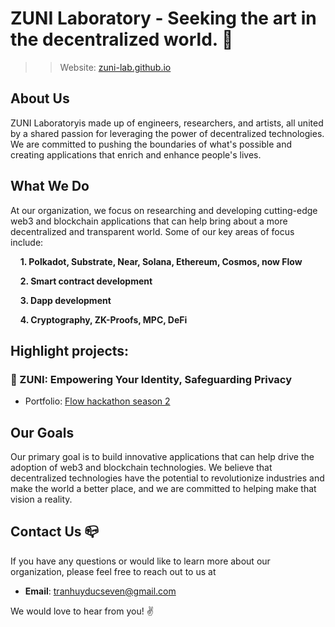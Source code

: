 # ZUNI Laboratory - Seeking the art in the decentralized world. :mag_right:

>> Website: [zuni-lab.github.io](https://zuni-lab.github.io/)


## About Us
ZUNI Laboratoryis made up of engineers, researchers, and artists, all united by a shared passion for leveraging the power of decentralized technologies. We are committed to pushing the boundaries of what's possible and creating applications that enrich and enhance people's lives.

## What We Do
At our organization, we focus on researching and developing cutting-edge web3 and blockchain applications that can help bring about a more decentralized and transparent world. Some of our key areas of focus include:

&nbsp;&nbsp;&nbsp;&nbsp;**1. Polkadot, Substrate, Near, Solana, Ethereum, Cosmos, now Flow**

&nbsp;&nbsp;&nbsp;&nbsp;**2. Smart contract development**

&nbsp;&nbsp;&nbsp;&nbsp;**3. Dapp development**

&nbsp;&nbsp;&nbsp;&nbsp;**4. Cryptography, ZK-Proofs, MPC, DeFi**

## Highlight projects:
### 🌟 ZUNI: **Empowering Your Identity, Safeguarding Privacy**
  - Portfolio: [Flow hackathon season 2](https://devfolio.co/projects/zuni-6403)

## Our Goals
Our primary goal is to build innovative applications that can help drive the adoption of web3 and blockchain technologies. We believe that decentralized technologies have the potential to revolutionize industries and make the world a better place, and we are committed to helping make that vision a reality.

## Contact Us :mailbox_closed:
If you have any questions or would like to learn more about our organization, please feel free to reach out to us at 

- **Email**: [tranhuyducseven@gmail.com](mailto:tranhuyducseven@gmail.com)

We would love to hear from you! :v:

